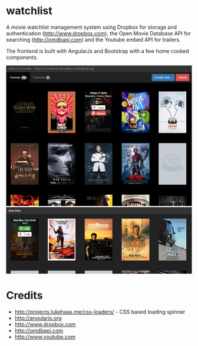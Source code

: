 # watchlist
A movie watchlist management system using Dropbox for storage and authentication (http://www.dropbox.com), the Open Movie Database API for searching (http://omdbapi.com) and the Youtube embed API for trailers.

The frontend is built with AngularJs and Bootstrap with a few home cooked components.

<img src="/screenshot1.png" />
<img src="/screenshot2.png" />

# Credits
- http://projects.lukehaas.me/css-loaders/ - CSS based loading spinner
- http://angularjs.org
- http://www.dropbox.com
- http://omdbapi.com
- http://www.youtube.com

